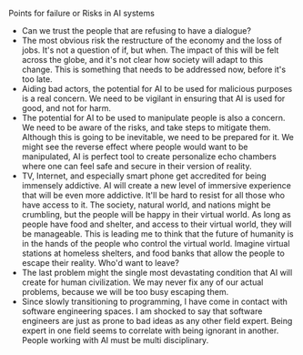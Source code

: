 Points for failure or Risks in AI systems
- Can we trust the people that are refusing to have a dialogue?
- The most obvious risk the restructure of the economy and the loss of jobs. It's not a question of if, but when. The impact of this will be felt across the globe, and it's not clear how society will adapt to this change. This is something that needs to be addressed now, before it's too late. 
- Aiding bad actors, the potential for AI to be used for malicious purposes is a real concern. We need to be vigilant in ensuring that AI is used for good, and not for harm.
- The potential for AI to be used to manipulate people is also a concern. We need to be aware of the risks, and take steps to mitigate them. Although this is going to be inevitable, we need to be prepared for it. We might see the reverse effect where people would want to be manipulated, AI is perfect tool to create personalize echo chambers where one can feel safe and secure in their version of reality.
- TV, Internet, and especially smart phone get accredited for being immensely addictive. AI will create a new level of immersive experience that will be even more addictive. It'll be hard to resist for all those who have access to it. The society, natural world, and nations might be crumbling, but the people will be happy in their virtual world. As long as people have food and shelter, and access to their virtual world, they will be manageable. This is leading me to think that the future of humanity is in the hands of the people who control the virtual world. Imagine virtual stations at homeless shelters, and food banks that allow the people to escape their reality. Who'd want to leave? 
- The last problem might the single most devastating condition that AI will create for human civilization. We may never fix any of our actual problems, because we will be too busy escaping them.
- Since slowly transitioning to programming, I have come in contact with software engineering spaces. I am shocked to say that software engineers are just as prone to bad ideas as any other field expert. Being expert in one field seems to correlate with being ignorant in another. People working with AI must be multi disciplinary. 